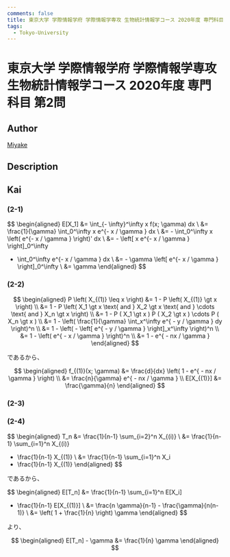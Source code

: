 ```yaml
---
comments: false
title: 東京大学 学際情報学府 学際情報学専攻 生物統計情報学コース 2020年度 専門科目 第2問
tags:
  - Tokyo-University
---
```

# 東京大学 学際情報学府 学際情報学専攻 生物統計情報学コース 2020年度 専門科目 第2問

## **Author**
[Miyake](https://miyake.github.io/exams/index.html)

## **Description**

## **Kai**
### (2-1)

$$
\begin{aligned}
E[X_1]
&= \int_{- \infty}^\infty x f(x; \gamma) dx
\\
&= \frac{1}{\gamma} \int_0^\infty x e^{- x / \gamma } dx
\\
&= - \int_0^\infty x \left( e^{- x / \gamma } \right)' dx
\\
&= - \left[ x e^{- x / \gamma } \right]_0^\infty
+ \int_0^\infty e^{- x / \gamma } dx
\\
&= - \gamma \left[ e^{- x / \gamma } \right]_0^\infty
\\
&= \gamma
\end{aligned}
$$

### (2-2)

$$
\begin{aligned}
P \left( X_{(1)} \leq x \right)
&=
1 - P \left( X_{(1)} \gt x \right)
\\
&=
1 - P \left( X_1 \gt x \text{ and }
X_2 \gt x \text{ and } \cdots \text{ and } X_n \gt x \right)
\\
&=
1 - P ( X_1 \gt x ) P ( X_2 \gt x ) \cdots P ( X_n \gt x )
\\
&=
1 -
\left( \frac{1}{\gamma} \int_x^\infty e^{ - y / \gamma } dy \right)^n
\\
&=
1 -
\left( - \left[ e^{ - y / \gamma } \right]_x^\infty \right)^n
\\
&=
1 - \left( e^{ - x / \gamma } \right)^n
\\
&=
1 - e^{ - nx / \gamma }
\end{aligned}
$$

であるから、

$$
\begin{aligned}
f_{(1)}(x; \gamma)
&= \frac{d}{dx} \left( 1 - e^{ - nx / \gamma } \right)
\\
&= \frac{n}{\gamma} e^{ - nx / \gamma }
\\
E[X_{(1)}]
&= \frac{\gamma}{n}
\end{aligned}
$$

### (2-3)

### (2-4)

$$
\begin{aligned}
T_n
&=
\frac{1}{n-1} \sum_{i=2}^n X_{(i)}
\\
&=
\frac{1}{n-1} \sum_{i=1}^n X_{(i)}
- \frac{1}{n-1} X_{(1)}
\\
&=
\frac{1}{n-1} \sum_{i=1}^n X_i
- \frac{1}{n-1} X_{(1)}
\end{aligned}
$$

であるから、

$$
\begin{aligned}
E[T_n]
&=
\frac{1}{n-1} \sum_{i=1}^n E[X_i]
- \frac{1}{n-1} E[X_{(1)}]
\\
&=
\frac{n \gamma}{n-1} - \frac{\gamma}{n(n-1)}
\\
&=
\left( 1 + \frac{1}{n} \right) \gamma
\end{aligned}
$$

より、

$$
\begin{aligned}
E[T_n] - \gamma
&=
\frac{1}{n} \gamma
\end{aligned}
$$